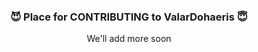 <div align="center">

### 😈 Place for CONTRIBUTING to <b>ValarDohaeris</b> 😇

We'll add more soon

</div>